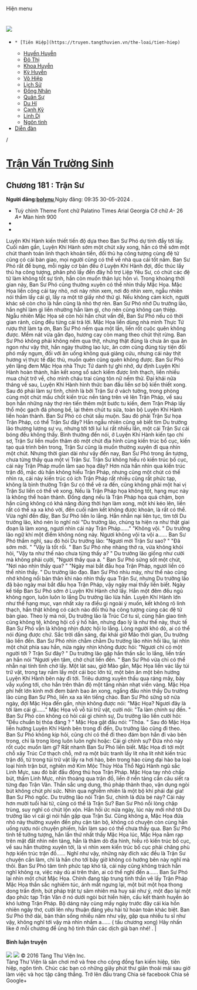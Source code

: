 Hiện menu
# [ ![](https://truyen.tangthuvien.vn/images/logo-web-gray.png) ](https://truyen.tangthuvien.vn "doc truyen")
  *     * [Tiên Hiệp](https://truyen.tangthuvien.vn/the-loai/tien-hiep)
    * [Huyền Huyễn](https://truyen.tangthuvien.vn/the-loai/huyen-huyen)
    * [Đô Thị](https://truyen.tangthuvien.vn/the-loai/do-thi)
    * [Khoa Huyễn](https://truyen.tangthuvien.vn/the-loai/khoa-huyen)
    * [Kỳ Huyễn](https://truyen.tangthuvien.vn/the-loai/ky-huyen)
    * [Võ Hiệp](https://truyen.tangthuvien.vn/the-loai/vo-hiep)
    * [Lịch Sử](https://truyen.tangthuvien.vn/the-loai/lich-su)
    * [Đồng Nhân](https://truyen.tangthuvien.vn/the-loai/dong-nhan)
    * [Quân Sự](https://truyen.tangthuvien.vn/the-loai/quan-su)
    * [Du Hí](https://truyen.tangthuvien.vn/the-loai/du-hi)
    * [Cạnh Kỹ](https://truyen.tangthuvien.vn/the-loai/canh-ky)
    * [Linh Dị](https://truyen.tangthuvien.vn/the-loai/linh-di)
    * [Ngôn tình](https://ngontinh.tangthuvien.vn/)
  * [Diễn đàn](http://tangthuvien.vn/forum)


/
# [Trận Vấn Trường Sinh](https://truyen.tangthuvien.vn/doc-truyen/tran-van-truong-sinh "Trận Vấn Trường Sinh")
## Chương 181 : Trận Sư
**Người đăng:[bolynu ](https://truyen.tangthuvien.vn/converter/bolynu)**
Ngày đăng: 09:35 30-05-2024
. 
  * Tuỳ chỉnh
Theme
Font chữ
Palatino Times Arial Georgia
Cỡ chữ
_A-_ 26 _A+_
Màn hình
900
  * [](https://truyen.tangthuvien.vn/doc-truyen/tran-van-truong-sinh/chuong-181#list-comment "Bình luận")
  * [](https://truyen.tangthuvien.vn/nap-xu "Nạp tiền")


Luyện Khí Hành kiến thiết tiến độ dựa theo Ban Sư Phó dự tính đẩy tới lấy. Cuối năm gần, Luyện Khí Hành sớm một chút xây xong, hắn có thể sớm một chút thanh toán linh thạch khoản tiền, đối thủ hạ công tượng cùng đệ tử cũng có cái bàn giao, mọi người cũng có thể về nhà qua cái tốt năm. Ban Sư Phó rất để bụng, mỗi ngày cơ bản đều ở Luyện Khí Hành đợi, đốc thúc lấy thủ hạ công tượng, phân phó lấy đến đây hỗ trợ Liệp Yêu Sư, có chút các đệ tử làm không tốt sự tình, hắn còn muốn thân lực hôn vì. Trong khoảng thời gian này, Ban Sư Phó cũng thường xuyên có thể nhìn thấy Mặc Họa. Mặc Họa liền cõng cái tay nhỏ, nơi này nhìn xem, nơi đó nhìn xem, ngẫu nhiên nói thầm lấy cái gì, lấy ra một tờ giấy nhớ thứ gì. Nếu không cảm kích, người khác sẽ còn cho là hắn cũng là nhỏ thợ rèn. Ban Sư Phó nhớ Du trưởng lão, hắn nghĩ làm gì liền nhường hắn làm gì, cho nên cũng không can thiệp. Ngẫu nhiên Mặc Họa sẽ còn hỏi hắn chút vấn đề, Ban Sư Phó nếu có thời gian rảnh, cũng đều từng cái trả lời. Mặc Họa liền dùng nhà mình Thực Tứ rượu thịt làm tạ ơn, Ban Sư Phó nếm qua một lần, liền rốt cuộc quên không được. Mềm nát vừa gân đạo, hương cay còn mang theo chút thịt rừng. Ban Sư Phó không phải không nếm qua thịt, nhưng thật đúng là chưa ăn qua ăn ngon như vậy thịt, hắn ngày thường lao lực, ăn cơm cũng đúng tùy tiện đối phó mấy ngụm, đối với ăn uống không quá giảng cứu, nhưng cái này thịt hương vị thực tế đặc thù, muốn quên cũng quên không được. Ban Sư Phó yên lặng đem Mặc Họa nhà Thực Tứ danh tự ghi nhớ, dự định Luyện Khí Hành hoàn thành, hắn kết xong sổ sách kiếm được linh thạch, liền nhiều mua chút trở về, cho mình cháu trai cùng tôn nữ nếm thử. Đại khái nửa tháng về sau, Luyện Khí Hành hình thức ban đầu liền sơ bộ kiến thiết xong. Sau đó phải làm sự tình, chính là bởi Trận Sư ở vách tường, trong phòng cùng một chút mấu chốt kiến trúc nền tảng trên vẽ lên Trận Pháp, về sau bọn hắn những này thợ rèn tiến thêm một bước tu kiến, đem Trận Pháp lấy thổ mộc gạch đá phong bế, lại thêm chút tu sửa, toàn bộ Luyện Khí Hành liền hoàn thành. Ban Sư Phó có chút sầu muộn. Sau đó phải Trận Sư họa Trận Pháp, có thể Trận Sư đây? Hắn ngẫu nhiên cũng sẽ biết tìm Du trưởng lão thương lượng sự vụ, nhưng tới tới lui lui rất nhiều lần, một cái Trận Sư cái bóng đều không thấy. Bình thường đến nói, ở Luyện Khí Hành kiến tạo chi sơ, Trận Sư liền muốn thăm dò một chút địa hình cùng kiến trúc bố cục, kiến tạo quá trình bên trong, Trận Sư cũng là muốn thường xuyên đi qua nhìn một chút. Nhưng thời gian dài như vậy đến nay, Ban Sư Phó trong ấn tượng, chưa từng thấy qua một vị Trận Sư. Trận Sư không hiểu rõ kiến trúc bố cục, cái này Trận Pháp muốn làm sao họa đây? Hơn nữa hắn nhìn qua kiến trúc trận đồ, mặc dù hắn không hiểu Trận Pháp, nhưng cũng một chút có thể nhìn ra, cái này kiến trúc có ích Trận Pháp rất nhiều cũng rất phức tạp, không là bình thường Trận Sư có thể vẽ ra đến, cũng không phải một hai vị Trận Sư liền có thể vẽ xong. Nếu là Trận Pháp họa không tốt, hạng mục này là không thể hoàn thành. Đồng dạng nếu là Trận Pháp họa quá chậm, bọn hắn cũng không có khả năng đúng thời hạn làm xong, một khi kéo lên, liền rất có thể xa xa khó vời, đến cuối năm kết không được khoản, là rất có thể. Vừa nghĩ đến đây, Ban Sư Phó liền lo lắng. Hắn nhẫn nại liên tục, tìm tới Du trưởng lão, khó nén lo nghĩ nói "Du trưởng lão, chúng ta hiện ra như thật giai đoạn là làm xong, ngươi nhìn cái này Trận Pháp......" "Không vội. " Du trưởng lão ngữ khí một điểm không nóng nảy. Ngươi không vội ta vội a...... Ban Sư Phó thầm nghĩ, sau đó hỏi Du trưởng lão: "Ngươi mời Trận Sư sao? " "Đã sớm mời. " "Vậy là tốt rồi. " Ban Sư Phó nhẹ nhàng thở ra, vừa không khỏi hỏi, "Vậy ta như thế nào chưa từng thấy a? " Du trưởng lão giống như cười mà không phải cười, "Ngươi thấy qua a. " Ban Sư Phó sửng sốt một chút, "Nơi nào nhìn thấy qua? " "Ngày mai bắt đầu họa Trận Pháp, ngươi liền có thể nhìn thấy. " Du trưởng lão đạo. Ban Sư Phó nhíu mày, như thế nào cũng nhớ không nổi bản thân khi nào nhìn thấy qua Trận Sư, nhưng Du trưởng lão đã bảo ngày mai bắt đầu họa Trận Pháp, vậy ngày mai thấy liền biết. Ngày kế tiếp Ban Sư Phó sớm ở Luyện Khí Hành chờ lấy. Hắn một đêm đều ngủ không ngon, luôn luôn lo lắng Du trưởng lão lừa hắn. Luyện Khí Hành lớn như thế hạng mục, vạn nhất xảy ra điều gì ngoài ý muốn, kết không rõ linh thạch, hắn thật không có cách nào đối thủ hạ công tượng cùng các đệ tử bàn giao. Theo lý mà nói, Du trưởng lão là Trúc Cơ tu sĩ, cùng hắn giao tình cũng không tệ, không hội cố ý hố hắn, nhưng đạo lý là như thế này, thực tế Ban Sư Phó vẫn là không nhịn được hội lo lắng. Lòng người khó dò, ai có thể nói đúng được chứ. Sắc trời dần sáng, đại khái giờ Mão thời gian, Du trưởng lão liền đến. Ban Sư Phó nhìn chằm chằm Du trưởng lão nhìn hồi lâu, lại nhìn một chút phía sau hắn, nửa ngày nhịn không được hỏi: "Ngươi chỉ có một người tới ? Trận Sư đây? " Du trưởng lão gặp hắn thần sắc lo lắng, liền trấn an hắn nói "Ngươi yên tâm, chờ chút liền đến. " Ban Sư Phó vừa chỉ có thể nhẫn nại tính tình chờ lấy. Một lát sau, giờ Mão gần, Mặc Họa liền vác lấy túi trữ vật, trong tay nắm lấy một cái bọc lớn tử, một bên ăn một bên hướng Luyện Khí Hành bên này đi tới. Triêu dương xuyên thấu qua ráng mây, bày vẫy xuống tới, cho hắn trên thân độ một tầng nhàn nhạt viền vàng. Mặc Họa phí hết lớn kình mới đem bánh bao ăn xong, ngẩng đầu nhìn thấy Du trưởng lão cùng Ban Sư Phó, liền xa xa lên tiếng chào. Ban Sư Phó sững sờ nửa ngày, đợi Mặc Họa đến gần, nhịn không được nói: "Mặc Họa? Ngươi đây là tới làm cái gì......" Mặc Họa vỗ vỗ túi trữ vật, cười nói: "Ta làm chính sự đến. " Ban Sư Phó còn không có hỏi cái gì chính sự, Du trưởng lão liền cười hỏi: "Đều chuẩn bị thỏa đáng ? " Mặc Họa gật đầu nói: "Thỏa. " Sau đó Mặc Họa liền hướng Luyện Khí Hành bên trong đi đến, Du trưởng lão cũng đi theo. Ban Sư Phó không kịp hỏi, cũng chỉ có thể đi theo đám bọn hắn đi vào bên trong, chỉ là trong lòng luôn luôn nghi hoặc: Cái gì chính sự? Đứa nhỏ này rốt cuộc muốn làm gì? Rất nhanh Ban Sư Phó liền biết. Mặc Họa đi tới một chỗ xây Trúc Cơ thạch chỗ, mở ra một bức tranh lấy lít nha lít nhít kiến trúc trận đồ, từ trong túi trữ vật lấy ra hơi hào, bên trong hào cùng đại hào ba loại loại hình trận bút, nghiên mở Kim Mộc Thủy Hỏa Thổ Ngũ Hành ngũ sắc Linh Mực, sau đó bắt đầu động thủ họa Trận Pháp. Mặc Họa tay nhỏ chấp bút, thấm Linh Mực, nhìn thoáng qua trận đồ, liền ở nền tảng cắn câu siết ra từng đạo Trận Văn. Thần sắc ung dung, thủ pháp thành thạo, vận dụng ngòi bút không chút phí sức. Nhìn qua nghiễm nhiên là một bộ khí phái đại gia! Ban Sư Phó ngốc. Du trưởng lão nói Trận Sư, chính là đứa bé này? Cái này hơn mười tuổi hài tử, cũng có thể là Trận Sư? Ban Sư Phó nỗi lòng chập trùng, suy nghĩ có chút lộn xộn. Hắn hồi ức nửa ngày, lúc này mới nhớ tới Du trưởng lão vì cái gì nói hắn gặp qua Trận Sư. Cũng không a, Mặc Họa đứa nhỏ này thường xuyên đến phụ cận tản bộ, không có chuyện còn cùng hắn uống rượu nói chuyện phiếm, hắn làm sao có thể chưa thấy qua. Ban Sư Phó tinh tế tưởng tượng, hắn lần thứ nhất thấy Mặc Họa lúc, Mặc Họa nằm rạp trên mặt đất nhìn nền tảng, hẳn là thăm dò địa hình, hiểu rõ kiến trúc bố cục, về sau hắn thường xuyên tới, là vì nhìn xem kiến trúc bố cục phải chăng phù hợp kiến trúc trận đồ...... Nghĩ như vậy, những này đích xác đều là Trận Sư chuyện cần làm, chỉ là hắn cho tới bây giờ không có hướng bên này nghĩ mà thôi. Ban Sư Phó tâm tình phức tạp khó tả, cái này cũng không trách hắn nghĩ không ra, việc này dù ai trên thân, ai có thể nghĩ đến a...... Ban Sư Phó lại nhìn một chút Mặc Họa. Chính đang tập trung tinh thần vẽ lấy Trận Pháp Mặc Họa thần sắc nghiêm túc, ánh mắt ngưng lại, một bút một họa thong dong trấn định, bút pháp trật tự sâm nhiên mà huy sái như ý, một đạo lại một đạo phức tạp Trận Văn ở nó dưới ngòi bút hiển hiện, cấu kết thành huyền ảo khó lường Trận Pháp. Bộ dáng này cùng mấy ngày trước đây cái kia hồn nhiên ngây thơ, cười lên nhu thuận đáng yêu hài tử hoàn toàn khác biệt. Ban Sư Phó thở dài, bản thân sống nhiều năm như vậy, gặp qua nhiều tu sĩ như vậy, không nghĩ tới vậy mà nhìn nhầm a...... ( tấu chương xong) 
Hãy nhấn like ở mỗi chương để ủng hộ tinh thần các dịch giả bạn nhé!
. 
|
#### Bình luận truyện
![](https://truyen.tangthuvien.vn/images/ajax-loader-tr.gif)
![](https://truyen.tangthuvien.vn/images/logo-web-gray.png)
© 2016 Tàng Thư Viện Inc.  
Tàng Thư Viện là sân chơi mở và free cho cộng đồng fan kiếm hiệp, tiên hiệp, ngôn tình. Chúc các bạn có những giây phút thư giãn thoải mái sau giờ làm việc và học tập căng thẳng. 
Trở lên đầu trang
Chia sẻ facebook
Chia sẻ Google+
